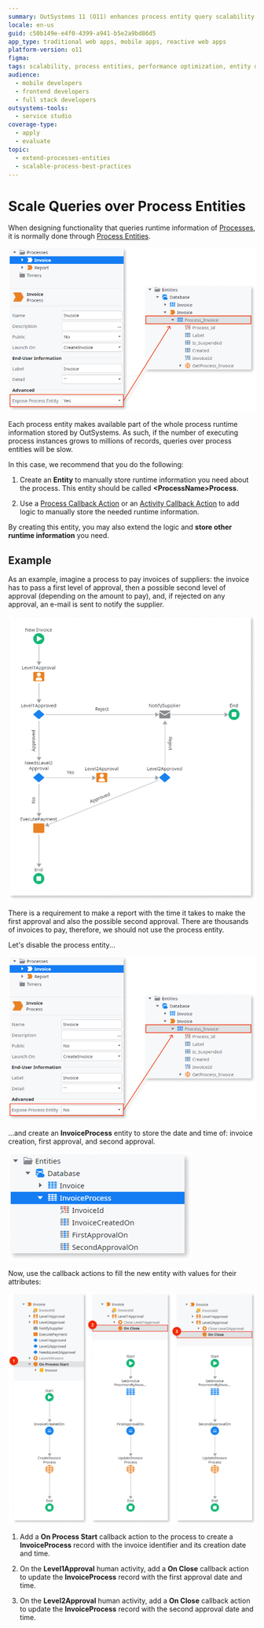 ```yaml
---
summary: OutSystems 11 (O11) enhances process entity query scalability by recommending the creation of custom entities to store essential runtime information.
locale: en-us
guid: c50b149e-e4f0-4399-a941-b5e2a9bd86d5
app_type: traditional web apps, mobile apps, reactive web apps
platform-version: o11
figma:
tags: scalability, process entities, performance optimization, entity design, query efficiency
audience:
  - mobile developers
  - frontend developers
  - full stack developers
outsystems-tools:
  - service studio
coverage-type:
  - apply
  - evaluate
topic:
  - extend-processes-entities
  - scalable-process-best-practices
---
```


# Scale Queries over Process Entities

When designing functionality that queries runtime information of [Processes](../intro.md), it is normally done through [Process Entities](../process-entities/intro.md).

![Diagram showing how each process entity provides a part of the overall process runtime information in OutSystems.](images/scale-queries-1.png "Process Entity Runtime Information")

Each process entity makes available part of the whole process runtime information stored by OutSystems. As such, if the number of executing process instances grows to millions of records, queries over process entities will be slow.

In this case, we recommend that you do the following:

1. Create an **Entity** to manually store runtime information you need about the process. This entity should be called **&lt;ProcessName&gt;Process**.

1. Use a [Process Callback Action](../actions-callback/actions-callback.md) or an [Activity Callback Action](../actions-callback/actions-activities-callback.md) to add logic to manually store the needed runtime information.

By creating this entity, you may also extend the logic and **store other runtime information** you need.

## Example

As an example, imagine a process to pay invoices of suppliers: the invoice has to pass a first level of approval, then a possible second level of approval (depending on the amount to pay), and, if rejected on any approval, an e-mail is sent to notify the supplier.

![Flowchart of the invoice approval process with two levels of approval and a notification step for rejections.](images/scale-queries-2.png "Invoice Approval Process")

There is a requirement to make a report with the time it takes to make the first approval and also the possible second approval. There are thousands of invoices to pay, therefore, we should not use the process entity.

Let's disable the process entity...

![Illustration of the action to disable the process entity in OutSystems.](images/scale-queries-3.png "Disabling Process Entity")

...and create an **InvoiceProcess** entity to store the date and time of: invoice creation, first approval, and second approval.

![Entity diagram for InvoiceProcess with attributes for invoice creation, first approval, and second approval dates.](images/scale-queries-4.png "InvoiceProcess Entity Structure")

Now, use the callback actions to fill the new entity with values for their attributes:

![Example of using callback actions to populate the InvoiceProcess entity with runtime information.](images/scale-queries-5.png "Callback Actions Implementation")

1. Add a **On Process Start** callback action to the process to create a **InvoiceProcess** record with the invoice identifier and its creation date and time.

2. On the **Level1Approval** human activity, add a **On Close** callback action to update the **InvoiceProcess** record with the first approval date and time.

3. On the **Level2Approval** human activity, add a **On Close** callback action to update the **InvoiceProcess** record with the second approval date and time.

